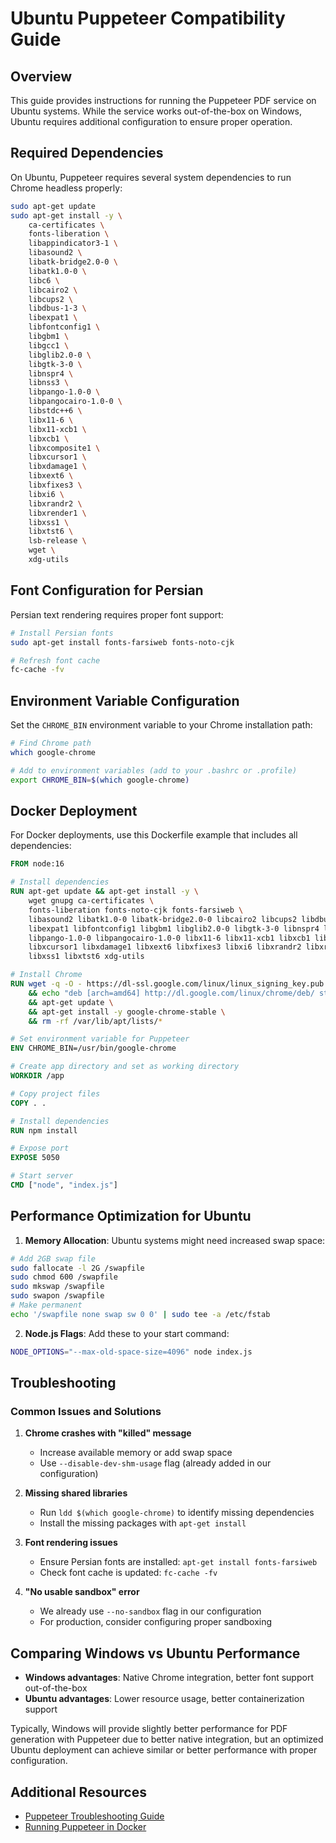 # Ubuntu Puppeteer Compatibility Guide

## Overview

This guide provides instructions for running the Puppeteer PDF service on Ubuntu systems. While the service works out-of-the-box on Windows, Ubuntu requires additional configuration to ensure proper operation.

## Required Dependencies

On Ubuntu, Puppeteer requires several system dependencies to run Chrome headless properly:

```bash
sudo apt-get update
sudo apt-get install -y \
    ca-certificates \
    fonts-liberation \
    libappindicator3-1 \
    libasound2 \
    libatk-bridge2.0-0 \
    libatk1.0-0 \
    libc6 \
    libcairo2 \
    libcups2 \
    libdbus-1-3 \
    libexpat1 \
    libfontconfig1 \
    libgbm1 \
    libgcc1 \
    libglib2.0-0 \
    libgtk-3-0 \
    libnspr4 \
    libnss3 \
    libpango-1.0-0 \
    libpangocairo-1.0-0 \
    libstdc++6 \
    libx11-6 \
    libx11-xcb1 \
    libxcb1 \
    libxcomposite1 \
    libxcursor1 \
    libxdamage1 \
    libxext6 \
    libxfixes3 \
    libxi6 \
    libxrandr2 \
    libxrender1 \
    libxss1 \
    libxtst6 \
    lsb-release \
    wget \
    xdg-utils
```

## Font Configuration for Persian

Persian text rendering requires proper font support:

```bash
# Install Persian fonts
sudo apt-get install fonts-farsiweb fonts-noto-cjk

# Refresh font cache
fc-cache -fv
```

## Environment Variable Configuration

Set the `CHROME_BIN` environment variable to your Chrome installation path:

```bash
# Find Chrome path
which google-chrome

# Add to environment variables (add to your .bashrc or .profile)
export CHROME_BIN=$(which google-chrome)
```

## Docker Deployment

For Docker deployments, use this Dockerfile example that includes all dependencies:

```Dockerfile
FROM node:16

# Install dependencies
RUN apt-get update && apt-get install -y \
    wget gnupg ca-certificates \
    fonts-liberation fonts-noto-cjk fonts-farsiweb \
    libasound2 libatk1.0-0 libatk-bridge2.0-0 libcairo2 libcups2 libdbus-1-3 \
    libexpat1 libfontconfig1 libgbm1 libglib2.0-0 libgtk-3-0 libnspr4 libnss3 \
    libpango-1.0-0 libpangocairo-1.0-0 libx11-6 libx11-xcb1 libxcb1 libxcomposite1 \
    libxcursor1 libxdamage1 libxext6 libxfixes3 libxi6 libxrandr2 libxrender1 \
    libxss1 libxtst6 xdg-utils

# Install Chrome
RUN wget -q -O - https://dl-ssl.google.com/linux/linux_signing_key.pub | apt-key add - \
    && echo "deb [arch=amd64] http://dl.google.com/linux/chrome/deb/ stable main" > /etc/apt/sources.list.d/google.list \
    && apt-get update \
    && apt-get install -y google-chrome-stable \
    && rm -rf /var/lib/apt/lists/*

# Set environment variable for Puppeteer
ENV CHROME_BIN=/usr/bin/google-chrome

# Create app directory and set as working directory
WORKDIR /app

# Copy project files
COPY . .

# Install dependencies
RUN npm install

# Expose port
EXPOSE 5050

# Start server
CMD ["node", "index.js"]
```

## Performance Optimization for Ubuntu

1. **Memory Allocation**: Ubuntu systems might need increased swap space:

```bash
# Add 2GB swap file
sudo fallocate -l 2G /swapfile
sudo chmod 600 /swapfile
sudo mkswap /swapfile
sudo swapon /swapfile
# Make permanent
echo '/swapfile none swap sw 0 0' | sudo tee -a /etc/fstab
```

2. **Node.js Flags**: Add these to your start command:

```bash
NODE_OPTIONS="--max-old-space-size=4096" node index.js
```

## Troubleshooting

### Common Issues and Solutions

1. **Chrome crashes with "killed" message**
   - Increase available memory or add swap space
   - Use `--disable-dev-shm-usage` flag (already added in our configuration)

2. **Missing shared libraries**
   - Run `ldd $(which google-chrome)` to identify missing dependencies
   - Install the missing packages with `apt-get install`

3. **Font rendering issues**
   - Ensure Persian fonts are installed: `apt-get install fonts-farsiweb`
   - Check font cache is updated: `fc-cache -fv`

4. **"No usable sandbox" error**
   - We already use `--no-sandbox` flag in our configuration
   - For production, consider configuring proper sandboxing

## Comparing Windows vs Ubuntu Performance

- **Windows advantages**: Native Chrome integration, better font support out-of-the-box
- **Ubuntu advantages**: Lower resource usage, better containerization support

Typically, Windows will provide slightly better performance for PDF generation with Puppeteer due to better native integration, but an optimized Ubuntu deployment can achieve similar or better performance with proper configuration.

## Additional Resources

- [Puppeteer Troubleshooting Guide](https://github.com/puppeteer/puppeteer/blob/main/docs/troubleshooting.md)
- [Running Puppeteer in Docker](https://github.com/puppeteer/puppeteer/blob/main/docs/troubleshooting.md#running-puppeteer-in-docker)